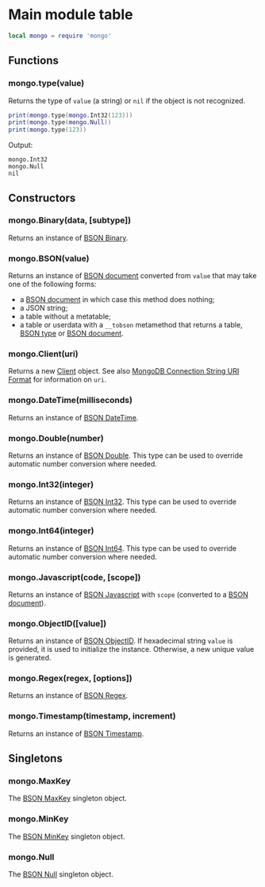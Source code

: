 Main module table
=================

```Lua
local mongo = require 'mongo'
```


Functions
---------

### mongo.type(value)
Returns the type of `value` (a string) or `nil` if the object is not recognized.

```Lua
print(mongo.type(mongo.Int32(123)))
print(mongo.type(mongo.Null))
print(mongo.type(123))
```
Output:
```
mongo.Int32
mongo.Null
nil
```


Constructors
------------

### mongo.Binary(data, [subtype])
Returns an instance of [BSON Binary][BSON type].

### mongo.BSON(value)
Returns an instance of [BSON document] converted from `value` that may take one of the following forms:
- a [BSON document] in which case this method does nothing;
- a JSON string;
- a table without a metatable;
- a table or userdata with a `__tobson` metamethod that returns a table, [BSON type] or [BSON document].

### mongo.Client(uri)
Returns a new [Client] object. See also [MongoDB Connection String URI Format] for information on `uri`.

### mongo.DateTime(milliseconds)
Returns an instance of [BSON DateTime][BSON type].

### mongo.Double(number)
Returns an instance of [BSON Double][BSON type]. This type can be used to override automatic number
conversion where needed.

### mongo.Int32(integer)
Returns an instance of [BSON Int32][BSON type]. This type can be used to override automatic number
conversion where needed.

### mongo.Int64(integer)
Returns an instance of [BSON Int64][BSON type]. This type can be used to override automatic number
conversion where needed.

### mongo.Javascript(code, [scope])
Returns an instance of [BSON Javascript][BSON type] with `scope` (converted to a [BSON document]).

### mongo.ObjectID([value])
Returns an instance of [BSON ObjectID]. If hexadecimal string `value` is provided, it is used
to initialize the instance. Otherwise, a new unique value is generated.

### mongo.Regex(regex, [options])
Returns an instance of [BSON Regex][BSON type].

### mongo.Timestamp(timestamp, increment)
Returns an instance of [BSON Timestamp][BSON type].


Singletons
----------

### mongo.MaxKey
The [BSON MaxKey][BSON type] singleton object.

### mongo.MinKey
The [BSON MinKey][BSON type] singleton object.

### mongo.Null
The [BSON Null][BSON type] singleton object.


[BSON document]: bson.md
[BSON ObjectID]: objectid.md
[BSON type]: bsontype.md
[Client]: client.md
[MongoDB Connection String URI Format]: https://docs.mongodb.com/manual/reference/connection-string/
